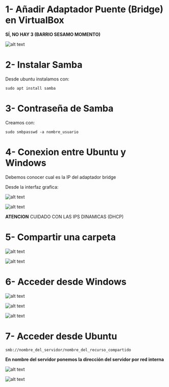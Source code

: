 # 1- Añadir Adaptador Puente (Bridge) en VirtualBox

**SÍ, NO HAY 3 (BARRIO SESAMO MOMENTO)**

![alt text](./img/image0.png)

# 2- Instalar Samba

Desde ubuntu instalamos con:

````
sudo apt install samba
````

# 3- Contraseña de Samba

Creamos con:

````
sudo smbpasswd -a nombre_usuario
````

# 4- Conexion entre Ubuntu y Windows

Debemos conocer cual es la IP del adaptador bridge

Desde la interfaz grafica:

![alt text](./img/image-5.png)

![alt text](./img/image-6.png)

**ATENCION** CUIDADO CON LAS IPS DINAMICAS (DHCP)

# 5- Compartir una carpeta

![alt text](./img/image.png)

![alt text](./img/image-1.png)

# 6- Acceder desde Windows

![alt text](./img/image-2.png)

![alt text](./img/image-3.png)

![alt text](./img/image-4.png)

# 7- Acceder desde Ubuntu
````
smb://nombre_del_servidor/nombre_del_recurso_compartido 
````

**En nombre del servidor ponemos la dirección del servidor por red interna**

![alt text](./img/image-7.png)

![alt text](./img/image-8.png)